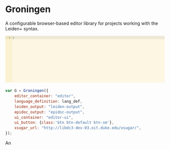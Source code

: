 # Groningen
A configurable browser-based editor library for projects working with the Leiden+ syntax.

![Short example of autocompletion and conversion to Epidoc.](/assets/autocompletion_and_conversion.gif?raw=true)

```javascript
var G = Groningen({
    editor_container: "editor",
    language_definition: lang_def,
    leiden_output: "leiden-output",
    epidoc_output: "epidoc-output",
    ui_container: "editor-ui",
    ui_button: {class:'btn btn-default btn-sm'},
    xsugar_url: "http://libdc3-dev-03.oit.duke.edu/xsugar/",
});
```

An
